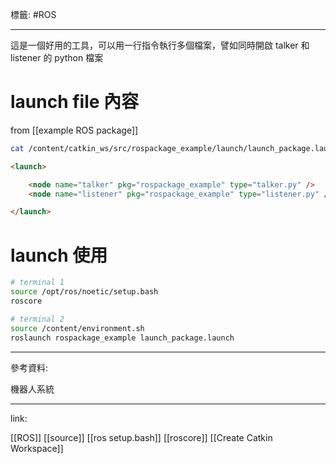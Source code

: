 標籤: #ROS 

---

這是一個好用的工具，可以用一行指令執行多個檔案，譬如同時開啟 talker 和 listener 的 python 檔案

# launch file 內容

from [[example ROS package]]
```bash
cat /content/catkin_ws/src/rospackage_example/launch/launch_package.launch
```

```html
<launch> 

	<node name="talker" pkg="rospackage_example" type="talker.py" />
	<node name="listener" pkg="rospackage_example" type="listener.py" /> 

</launch>
```

# launch 使用

```bash
# terminal 1
source /opt/ros/noetic/setup.bash
roscore
```

```bash
# terminal 2
source /content/environment.sh
roslaunch rospackage_example launch_package.launch
```

---

參考資料:

機器人系統

---

link:

[[ROS]]
[[source]]
[[ros setup.bash]]
[[roscore]]
[[Create Catkin Workspace]]